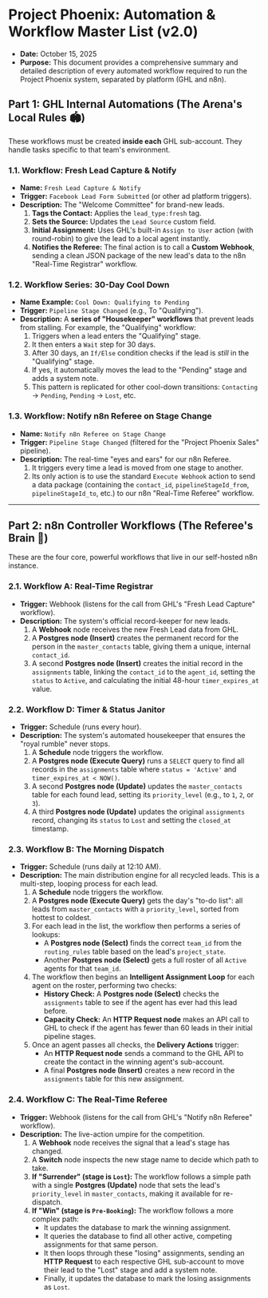 # Project Phoenix: Automation & Workflow Master List (v2.0)
* **Date:** October 15, 2025
* **Purpose:** This document provides a comprehensive summary and detailed description of every automated workflow required to run the Project Phoenix system, separated by platform (GHL and n8n).

## Part 1: GHL Internal Automations (The Arena's Local Rules 🏟️)

These workflows must be created **inside each** GHL sub-account. They handle tasks specific to that team's environment.

### **1.1. Workflow: Fresh Lead Capture & Notify**
* **Name:** `Fresh Lead Capture & Notify`
* **Trigger:** `Facebook Lead Form Submitted` (or other ad platform triggers).
* **Description:** The "Welcome Committee" for brand-new leads.
    1.  **Tags the Contact:** Applies the `lead_type:fresh` tag.
    2.  **Sets the Source:** Updates the `Lead Source` custom field.
    3.  **Initial Assignment:** Uses GHL's built-in `Assign to User` action (with round-robin) to give the lead to a local agent instantly.
    4.  **Notifies the Referee:** The final action is to call a **Custom Webhook**, sending a clean JSON package of the new lead's data to the n8n "Real-Time Registrar" workflow.

### **1.2. Workflow Series: 30-Day Cool Down**
* **Name Example:** `Cool Down: Qualifying to Pending`
* **Trigger:** `Pipeline Stage Changed` (e.g., To "Qualifying").
* **Description:** A **series of "Housekeeper" workflows** that prevent leads from stalling. For example, the "Qualifying" workflow:
    1.  Triggers when a lead enters the "Qualifying" stage.
    2.  It then enters a `Wait` step for 30 days.
    3.  After 30 days, an `If/Else` condition checks if the lead is *still* in the "Qualifying" stage.
    4.  If yes, it automatically moves the lead to the "Pending" stage and adds a system note.
    5.  This pattern is replicated for other cool-down transitions: `Contacting` -> `Pending`, `Pending` -> `Lost`, etc.

### **1.3. Workflow: Notify n8n Referee on Stage Change**
* **Name:** `Notify n8n Referee on Stage Change`
* **Trigger:** `Pipeline Stage Changed` (filtered for the "Project Phoenix Sales" pipeline).
* **Description:** The real-time "eyes and ears" for our n8n Referee.
    1.  It triggers every time a lead is moved from one stage to another.
    2.  Its only action is to use the standard `Execute Webhook` action to send a data package (containing the `contact_id`, `pipelineStageId_from`, `pipelineStageId_to`, etc.) to our n8n "Real-Time Referee" workflow.

---
## Part 2: n8n Controller Workflows (The Referee's Brain 🧠)

These are the four core, powerful workflows that live in our self-hosted n8n instance.

### **2.1. Workflow A: Real-Time Registrar**
* **Trigger:** Webhook (listens for the call from GHL's "Fresh Lead Capture" workflow).
* **Description:** The system's official record-keeper for new leads.
    1.  A **Webhook** node receives the new Fresh Lead data from GHL.
    2.  A **Postgres node (Insert)** creates the permanent record for the person in the `master_contacts` table, giving them a unique, internal `contact_id`.
    3.  A second **Postgres node (Insert)** creates the initial record in the `assignments` table, linking the `contact_id` to the `agent_id`, setting the `status` to `Active`, and calculating the initial 48-hour `timer_expires_at` value.

### **2.2. Workflow D: Timer & Status Janitor**
* **Trigger:** Schedule (runs every hour).
* **Description:** The system's automated housekeeper that ensures the "royal rumble" never stops.
    1.  A **Schedule** node triggers the workflow.
    2.  A **Postgres node (Execute Query)** runs a `SELECT` query to find all records in the `assignments` table where `status = 'Active'` and `timer_expires_at < NOW()`.
    3.  A second **Postgres node (Update)** updates the `master_contacts` table for each found lead, setting its `priority_level` (e.g., to `1`, `2`, or `3`).
    4.  A third **Postgres node (Update)** updates the original `assignments` record, changing its `status` to `Lost` and setting the `closed_at` timestamp.

### **2.3. Workflow B: The Morning Dispatch**
* **Trigger:** Schedule (runs daily at 12:10 AM).
* **Description:** The main distribution engine for all recycled leads. This is a multi-step, looping process for each lead.
    1.  A **Schedule** node triggers the workflow.
    2.  A **Postgres node (Execute Query)** gets the day's "to-do list": all leads from `master_contacts` with a `priority_level`, sorted from hottest to coldest.
    3.  For each lead in the list, the workflow then performs a series of lookups:
        * A **Postgres node (Select)** finds the correct `team_id` from the `routing_rules` table based on the lead's `project_state`.
        * Another **Postgres node (Select)** gets a full roster of all `Active` agents for that `team_id`.
    4.  The workflow then begins an **Intelligent Assignment Loop** for each agent on the roster, performing two checks:
        * **History Check:** A **Postgres node (Select)** checks the `assignments` table to see if the agent has ever had this lead before.
        * **Capacity Check:** An **HTTP Request node** makes an API call to GHL to check if the agent has fewer than 60 leads in their initial pipeline stages.
    5.  Once an agent passes all checks, the **Delivery Actions** trigger:
        * An **HTTP Request node** sends a command to the GHL API to create the contact in the winning agent's sub-account.
        * A final **Postgres node (Insert)** creates a new record in the `assignments` table for this new assignment.

### **2.4. Workflow C: The Real-Time Referee**
* **Trigger:** Webhook (listens for the call from GHL's "Notify n8n Referee" workflow).
* **Description:** The live-action umpire for the competition.
    1.  A **Webhook** node receives the signal that a lead's stage has changed.
    2.  A **Switch** node inspects the new stage name to decide which path to take.
    3.  **If "Surrender" (stage is `Lost`):** The workflow follows a simple path with a single **Postgres (Update)** node that sets the lead's `priority_level` in `master_contacts`, making it available for re-dispatch.
    4.  **If "Win" (stage is `Pre-Booking`):** The workflow follows a more complex path:
        * It updates the database to mark the winning assignment.
        * It queries the database to find all other active, competing assignments for that same person.
        * It then loops through these "losing" assignments, sending an **HTTP Request** to each respective GHL sub-account to move their lead to the "Lost" stage and add a system note.
        * Finally, it updates the database to mark the losing assignments as `Lost`.
